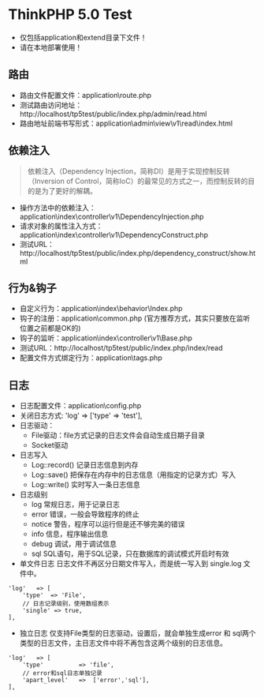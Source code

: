 
# ThinkPHP 5.0 Test

- 仅包括application和extend目录下文件！
- 请在本地部署使用！

## 路由
- 路由文件配置文件：application\route.php
- 测试路由访问地址：http://localhost/tp5test/public/index.php/admin/read.html
- 路由地址前端书写形式：application\admin\view\v1\read\index.html

## 依赖注入

> 依赖注入（Dependency Injection，简称DI）是用于实现控制反转（Inversion of Control，简称IoC）的最常见的方式之一，而控制反转的目的是为了更好的解耦。

- 操作方法中的依赖注入：application\index\controller\v1\DependencyInjection.php
- 请求对象的属性注入方式：application\index\controller\v1\DependencyConstruct.php
- 测试URL：http://localhost/tp5test/public/index.php/dependency_construct/show.html

## 行为&钩子
- 自定义行为：application\index\behavior\Index.php
- 钩子的注册：application\common.php (官方推荐方式，其实只要放在监听位置之前都是OK的)
- 钩子的监听：application\index\controller\v1\Base.php
- 测试URL：http://localhost/tp5test/public/index.php/index/read
- 配置文件方式绑定行为：application\tags.php

## 日志
- 日志配置文件：application\config.php
- 关闭日志方式: 'log' => ['type' => 'test'],
- 日志驱动：
    - File驱动：file方式记录的日志文件会自动生成日期子目录
    - Socket驱动
- 日志写入
    - Log::record() 记录日志信息到内存
    - Log::save() 把保存在内存中的日志信息（用指定的记录方式）写入
    - Log::write() 实时写入一条日志信息
- 日志级别
    - log 常规日志，用于记录日志
    - error 错误，一般会导致程序的终止
    - notice 警告，程序可以运行但是还不够完美的错误
    - info 信息，程序输出信息
    - debug 调试，用于调试信息
    - sql SQL语句，用于SQL记录，只在数据库的调试模式开启时有效
- 单文件日志 日志文件不再区分日期文件写入，而是统一写入到 single.log 文件中。
```
'log'   => [
    'type'  => 'File',
    // 日志记录级别，使用数组表示
    'single' => true,
],
```

- 独立日志 仅支持File类型的日志驱动，设置后，就会单独生成error 和 sql两个类型的日志文件，主日志文件中将不再包含这两个级别的日志信息。
```
'log'   => [
    'type'          => 'file', 
    // error和sql日志单独记录
    'apart_level'   =>  ['error','sql'],
],
```